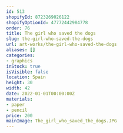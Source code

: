 ```yaml
---
id: 513
shopifyId: 8723269026122
shopifyOptionId: 47772442984778
order: 76
title: The girl who saved the dogs
slug: the-girl-who-saved-the-dogs
url: art-works/the-girl-who-saved-the-dogs
aliases: []
categories:
- graphics
inStock: true
isVisible: false
location: Spain
height: 30
width: 42
date: 2022-01-01T00:00:00Z
materials:
- paper
- pencil
price: 200
mainImage: The_girl_who_saved_the_dogs.JPG
---
```

